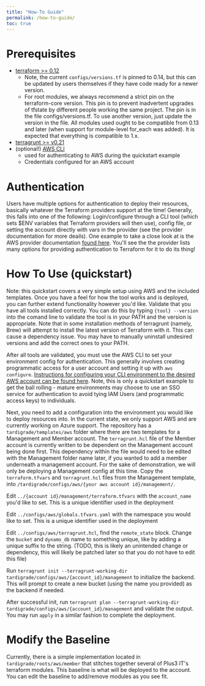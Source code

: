 ```yaml
---
title: "How-To Guide"
permalink: /how-to-guide/
toc: true
---
```


# Prerequisites
* [terraform >= 0.12](https://www.terraform.io/)
  - Note, the current `configs/versions.tf` is pinned to 0.14, but this can be updated by users themselves if they have code ready for a newer version. 
  - For root modules, we always recommend a strict pin on the terraform-core version. This pin is to prevent inadvertent upgrades of tfstate by different people working the same project. The pin is in the file configs/versions.tf. To use another version, just update the version in the file. All modules used ought to be compatible from 0.13 and later (when support for module-level for_each was added). It is expected that everything is compatible to 1.x.
* [terragrunt >= v0.21](https://github.com/gruntwork-io/terragrunt)
* (optional!) [AWS CLI](https://docs.aws.amazon.com/cli/latest/userguide/install-cliv2.html)
  - used for authenticating to AWS during the quickstart example
  - Credentials configured for an AWS account


# Authentication
Users have multiple options for authentication to deploy their resources, basically whatever the Terraform providers support at the time! Generally, this falls into one of the following: Login/configure through a CLI tool (which sets $ENV variables that Terraform providers will then use), config file, or setting the account directly with vars in the provider (see the provider documentation for more deails). One example to take a close look at is the AWS provider documentation [found here](https://registry.terraform.io/providers/hashicorp/aws/latest/docs#authentication). You'll see the the provider lists many options for providing authentication to Terraform for it to do its thing!

# How To Use (quickstart)
Note: this quickstart covers a very simple setup using AWS and the included templates. Once you have a feel for how the tool works and is deployed, you can further extend functionality however you'd like. Validate that you have all tools installed correctly. You can do this by typing `{tool} --version` into the comand line to validate the tool is in your PATH and the version is appropriate. Note that in some installation methods of terragrunt (namely, Brew) will attempt to install the latest version of Terraform with it. This can cause a dependency issue. You may have to manually uninstall undesired versions and add the correct ones to your PATH. 

After all tools are validated, you must use the AWS CLI to set your environment config for authentication. This generally involves creating programmatic access for a user account and setting it up with `aws configure`. [Instructions for configuring your CLI environment to the desired AWS account can be found here](https://docs.aws.amazon.com/cli/latest/userguide/cli-configure-quickstart.html). Note, this is only a quickstart example to get the ball rolling -  mature environments may choose to use an SSO service for authentication to avoid tying IAM Users (and programmatic access keys) to individuals. 

Next, you need to add a configuration into the environment you would like to deploy resources into. In the current state, we only support AWS and are currently working on Azure support. The repository has a `tardigrade/templates/aws` folder where there are two templates for a Management and Member account. The `terragrunt.hcl` file of the Member account is currently written to be dependent on the Management account being done first. This dependency within the file would need to be edited with the Management folder name later, if you wanted to add a member underneath a management account. For the sake of demonstration, we will only be deploying a Management config at this time. Copy the `terraform.tfvars` and `terragrunt.hcl` files from the Management template, into `/tardigrade/configs/aws/{your aws account id}/management/`. 

Edit `../{account id}/management/terraform.tfvars` with the `account_name` you'd like to set. This is a unique identifier used in the deployment

Edit `../configs/aws/globals.tfvars.yaml` with the namespace you would like to set. This is a unique identifier used in the deployment

Edit `../configs/aws/terragrunt.hcl`, find the `remote_state` block. Change the `bucket` and `dynamo_db` name to something unique, like by adding a unique suffix to the string.  (TODO, this is likely an unintended change or dependency, this will likely be patched later so that you do not have to edit this file)

Run `terragrunt init --terragrunt-working-dir tardigrade/configs/aws/{account_id}/management` to initialize the backend. This will prompt to create a new bucket (using the name you provided) as the backend if needed. 

After successful init, run `terragrunt plan --terragrunt-working-dir tardigrade/configs/aws/{account_id}/management` and validate the output. You may run `apply` in a similar fashion to complete the deployment. 


# Modify the Baseline
Currently, there is a simple implementation located in `tardigrade/roots/aws/member`
that stitches together several of Plus3 IT's terraform modules. This baseline is
what will be deployed to the account. You can edit the baseline to add/remove modules
as you see fit.
